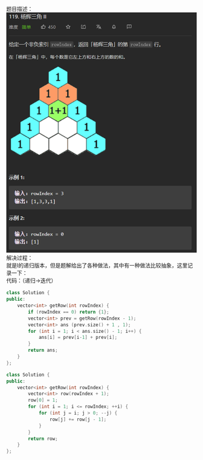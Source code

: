 题目描述：  
![image](/basical/IQ/image/image17.png)  
解决过程：  
就是I的递归版本，但是题解给出了各种做法，其中有一种做法比较抽象，这里记录一下：  
代码：（递归→迭代）  
```cpp
class Solution {
public:
    vector<int> getRow(int rowIndex) {
        if (rowIndex == 0) return {1};
        vector<int> prev = getRow(rowIndex - 1);
        vector<int> ans (prev.size() + 1 , 1);
        for (int i = 1; i < ans.size() - 1; i++) {
            ans[i] = prev[i-1] + prev[i];
        }
        return ans;
    }
};
```
```cpp
class Solution {
public:
    vector<int> getRow(int rowIndex) {
        vector<int> row(rowIndex + 1);
        row[0] = 1;
        for (int i = 1; i <= rowIndex; ++i) {
            for (int j = i; j > 0; --j) {
                row[j] += row[j - 1];
            }
        }
        return row;
    }
};
```